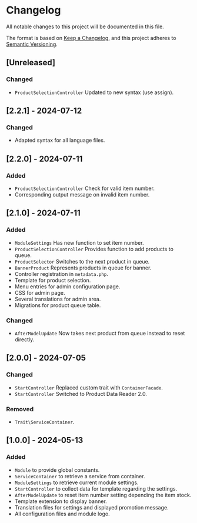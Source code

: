# Changelog

All notable changes to this project will be documented in this file.

The format is based on [Keep a Changelog](https://keepachangelog.com/en/1.0.0/),
and this project adheres to [Semantic Versioning](https://semver.org/spec/v2.0.0.html).

## [Unreleased]

### Changed
- `ProductSelectionController` Updated to new syntax (use assign).

## [2.2.1] - 2024-07-12

### Changed
- Adapted syntax for all language files.

## [2.2.0] - 2024-07-11

### Added
- `ProductSelectionController` Check for valid item number.
- Corresponding output message on invalid item number.

## [2.1.0] - 2024-07-11

### Added
- `ModuleSettings` Has new function to set item number.
- `ProductSelectionController` Provides function to add products to queue.
- `ProductSelector` Switches to the next product in queue.
- `BannerProduct` Represents products in queue for banner.
- Controller registration in `metadata.php`.
- Template for product selection.
- Menu entries for admin configuration page.
- CSS for admin page.
- Several translations for admin area.
- Migrations for product queue table.

### Changed
- `AfterModelUpdate` Now takes next product from queue instead to reset directly.

## [2.0.0] - 2024-07-05

### Changed
- `StartController` Replaced custom trait with `ContainerFacade`.
- `StartController` Switched to Product Data Reader 2.0.

### Removed
- `Trait\ServiceContainer`.

## [1.0.0] - 2024-05-13

### Added
- `Module` to provide global constants.
- `ServiceContainer` to retrieve a service from container.
- `ModuleSettings` to retrieve current module settings.
- `StartController` to collect data for template regarding the settings.
- `AfterModelUpdate` to reset item number setting depending the item stock.
- Template extension to display banner.
- Translation files for settings and displayed promotion message.
- All configuration files and module logo.
